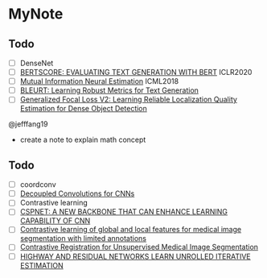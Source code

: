 # MyNote

## Todo
- [ ] DenseNet
- [ ] [BERTSCORE: EVALUATING TEXT GENERATION WITH BERT](https://arxiv.org/pdf/1904.09675.pdf) ICLR2020
- [ ] [Mutual Information Neural Estimation](https://arxiv.org/pdf/1801.04062.pdf) ICML2018
- [ ] [BLEURT: Learning Robust Metrics for Text Generation](https://arxiv.org/pdf/2004.04696.pdf)
- [ ] [Generalized Focal Loss V2: Learning Reliable Localization Quality Estimation for Dense Object Detection](https://arxiv.org/pdf/2011.12885v1.pdf)

@jefffang19
- create a note to explain math concept
## Todo
- [ ] coordconv
- [ ] [Decoupled Convolutions for CNNs](https://aaai.org/ocs/index.php/AAAI/AAAI18/paper/download/16349/16736)
- [ ] Contrastive learning
- [ ] [CSPNET: A NEW BACKBONE THAT CAN ENHANCE LEARNING CAPABILITY OF CNN](https://arxiv.org/pdf/1911.11929.pdf)
- [ ] [Contrastive learning of global and local features for medical image segmentation with limited annotations](https://arxiv.org/pdf/2006.10511.pdf)
- [ ] [Contrastive Registration for Unsupervised Medical Image Segmentation](https://arxiv.org/pdf/2011.08894.pdf)
- [ ] [HIGHWAY AND RESIDUAL NETWORKS LEARN UNROLLED ITERATIVE ESTIMATION](https://arxiv.org/pdf/1612.07771.pdf)
